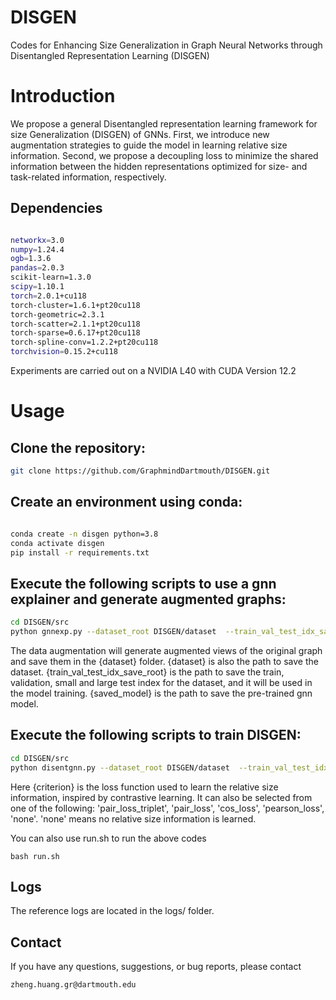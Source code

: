 # DISGEN
Codes for Enhancing Size Generalization in Graph Neural Networks through Disentangled Representation Learning (DISGEN)


# Introduction
We propose a general Disentangled representation learning framework for size Generalization (DISGEN) of GNNs. First, we
introduce new augmentation strategies to guide the model in learning relative size information. Second, we propose a 
decoupling loss to minimize the shared information between the hidden representations optimized for size- and 
task-related information, respectively.

## Dependencies

```bash

networkx=3.0
numpy=1.24.4
ogb=1.3.6
pandas=2.0.3
scikit-learn=1.3.0
scipy=1.10.1
torch=2.0.1+cu118
torch-cluster=1.6.1+pt20cu118
torch-geometric=2.3.1
torch-scatter=2.1.1+pt20cu118
torch-sparse=0.6.17+pt20cu118
torch-spline-conv=1.2.2+pt20cu118
torchvision=0.15.2+cu118
```
Experiments are carried out on a NVIDIA L40 with CUDA Version 12.2

# Usage
## Clone the repository:

```bash
git clone https://github.com/GraphmindDartmouth/DISGEN.git
```
## Create an environment using conda:

```bash

conda create -n disgen python=3.8
conda activate disgen
pip install -r requirements.txt
```


## Execute the following scripts to use a gnn explainer and generate augmented graphs:

```bash
cd DISGEN/src
python gnnexp.py --dataset_root DISGEN/dataset  --train_val_test_idx_save_root DISGEN/saved_idx  --dataset bbbp
```
The data augmentation will generate augmented views of the original graph and save them in the {dataset} folder. 
{dataset} is also the path to save the dataset. {train_val_test_idx_save_root} is the path to save the train, validation, 
small and large test index for the dataset, and it will be used in the model training. {saved_model} is the path to save the pre-trained gnn model.

## Execute the following scripts to train DISGEN:

```bash
cd DISGEN/src
python disentgnn.py --dataset_root DISGEN/dataset  --train_val_test_idx_save_root DISGEN/saved_idx --saved_model DISGEN/saved_model --dataset bbbp --criterion pair_loss_cos --beta1 0.5 --beta2 1 --beta3 5e4 --lr 0.001
```

Here {criterion} is the loss function used to learn the relative size information, inspired by contrastive learning. It can also 
be selected from one of the following: 'pair_loss_triplet', 'pair_loss', 'cos_loss', 'pearson_loss', 'none'. 'none' means no relative size information is learned. 

You can also use run.sh to run the above codes
```
bash run.sh
```
## Logs
The reference logs are located in the logs/ folder.

## Contact
If you have any questions, suggestions, or bug reports, please contact
```
zheng.huang.gr@dartmouth.edu
```
